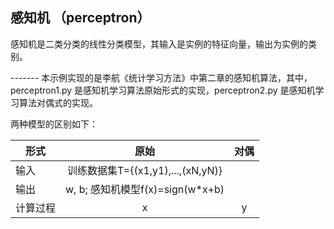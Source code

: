 ## 感知机 （perceptron）

感知机是二类分类的线性分类模型，其输入是实例的特征向量，输出为实例的类别。

------- 本示例实现的是李航《统计学习方法》中第二章的感知机算法，其中，perceptron1.py 是感知机学习算法原始形式的实现，perceptron2.py 是感知机学习算法对偶式的实现。

两种模型的区别如下：

形式 | 原始 | 对偶
----|:---:|:---:
输入|训练数据集T={(x1,y1),...,(xN,yN)}
输出|w, b; 感知机模型f(x)=sign(w*x+b)
计算过程|x|y
